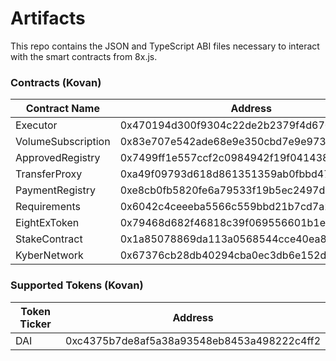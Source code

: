 # Artifacts

This repo contains the JSON and TypeScript ABI files necessary to interact with the smart contracts from 8x.js.

### Contracts (Kovan)

| Contract Name                                                         | Address                                                      |
| --------------------------------------------------------------- | ---------------------------------------------------------------- |
| Executor | 0x470194d300f9304c22de2b2379f4d6707929a826 |
| VolumeSubscription | 0x83e707e542ade68e9e350cbd7e9e973d5ff1e192 |
| ApprovedRegistry | 0x7499ff1e557ccf2c0984942f19f0414381bd9438 |
| TransferProxy | 0xa49f09793d618d861351359ab0fbbd4751487e8a |
| PaymentRegistry | 0xe8cb0fb5820fe6a79533f19b5ec2497d572c1c49 |
| Requirements | 0x6042c4ceeeba5566c559bbd21b7cd7a27f0522ed |
| EightExToken | 0x79468d682f46818c39f069556601b1e55cf5f56e |
| StakeContract | 0x1a85078869da113a0568544cce40ea8b8db2556f |
| KyberNetwork | 0x67376cb28db40294cba0ec3db6e152d4bd6ab3bc |

### Supported Tokens (Kovan)

| Token Ticker                                                         | Address                                                      |
| --------------------------------------------------------------- | ---------------------------------------------------------------- |
| DAI | 0xc4375b7de8af5a38a93548eb8453a498222c4ff2 |
